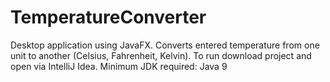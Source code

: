 # TemperatureConverter
Desktop application using JavaFX. 
Converts entered temperature from one unit to another (Celsius, Fahrenheit, Kelvin).
To run download project and open via IntelliJ Idea.
Minimum JDK required: Java 9
